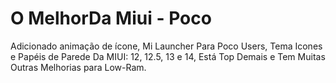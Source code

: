 # O MelhorDa Miui - Poco

Adicionado animação de ícone, 
Mi Launcher Para Poco Users, 
Tema Icones e Papéis de Parede Da MIUI: 
12, 
12.5, 
13 e 14, 
Está Top Demais 
e Tem Muitas Outras 
Melhorias para Low-Ram. 
